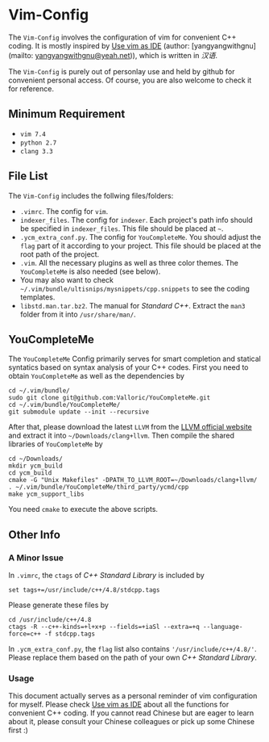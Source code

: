 # Vim-Config

The `Vim-Config` involves the configuration of vim for convenient C++ coding. It is mostly inspired by [Use vim as IDE](https://github.com/yangyangwithgnu/use_vim_as_ide) (author: [yangyangwithgnu](mailto: yangyangwithgnu@yeah.net)), which is written in *汉语*.

The `Vim-Config` is purely out of personlay use and held by github for convenient personal access. Of course, you are also welcome to check it for reference.

## Minimum Requirement

- `vim 7.4`
- `python 2.7`
- `clang 3.3`

## File List

The `Vim-Config` includes the follwing files/folders:

- `.vimrc`. The config for `vim`.
- `indexer_files`. The config for `indexer`. Each project's path info should be specified in `indexer_files`. This file should be placed at `~`.
- `.ycm_extra_conf.py`. The config for `YouCompleteMe`. You should adjust the `flag` part of it according to your project. This file should be placed at the root path of the project.
- `.vim`. All the necessary plugins as well as three color themes. The `YouCompleteMe` is also needed (see below).
- You may also want to check `~/.vim/bundle/ultisnips/mysnippets/cpp.snippets` to see the coding templates.
- `libstd.man.tar.bz2`. The manual for *Standard C++*. Extract the `man3` folder from it into `/usr/share/man/`.

## YouCompleteMe

The `YouCompleteMe` Config primarily serves for smart completion and statical syntatics based on syntax analysis of your C++ codes. First you need to obtain `YouCompleteMe` as well as the dependencies by

~~~
cd ~/.vim/bundle/
sudo git clone git@github.com:Valloric/YouCompleteMe.git
cd ~/.vim/bundle/YouCompleteMe/ 
git submodule update --init --recursive
~~~

After that, please download the latest `LLVM` from the [LLVM official website](http://llvm.org/releases/download.html) and extract it into `~/Downloads/clang+llvm`. Then compile the shared libraries of `YouCompleteMe` by

~~~
cd ~/Downloads/
mkdir ycm_build 
cd ycm_build 
cmake -G "Unix Makefiles" -DPATH_TO_LLVM_ROOT=~/Downloads/clang+llvm/ . ~/.vim/bundle/YouCompleteMe/third_party/ycmd/cpp
make ycm_support_libs
~~~

You need `cmake` to execute the above scripts.

## Other Info

### A Minor Issue

In `.vimrc`, the `ctags` of *C++ Standard Library* is included by

~~~
set tags+=/usr/include/c++/4.8/stdcpp.tags
~~~

Please generate these files by

~~~
cd /usr/include/c++/4.8
ctags -R --c++-kinds=+l+x+p --fields=+iaSl --extra=+q --language-force=c++ -f stdcpp.tags
~~~

In `.ycm_extra_conf.py`, the `flag` list also contains `'/usr/include/c++/4.8/'`. Please replace them based on the path of your own *C++ Standard Library*.

### Usage

This document actually serves as a personal reminder of vim configuration for myself. Please check [Use vim as IDE](https://github.com/yangyangwithgnu/use_vim_as_ide) about all the functions for convenient C++ coding. If you cannot read Chinese but are eager to learn about it, please consult your Chinese colleagues or pick up some Chinese first :)

